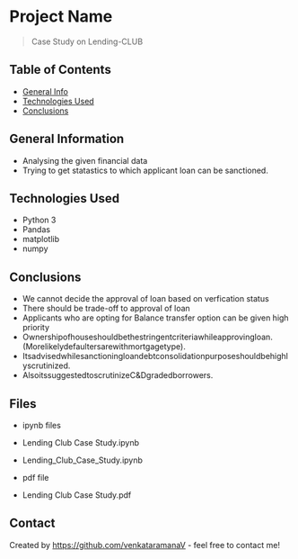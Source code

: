 # Project Name
> Case Study on Lending-CLUB


## Table of Contents
* [General Info](#general-information)
* [Technologies Used](#technologies-used)
* [Conclusions](#conclusions)

## General Information
- Analysing the given financial data 
- Trying to get statastics to which applicant loan can be sanctioned.

## Technologies Used
- Python 3
- Pandas
- matplotlib
- numpy

## Conclusions
- We cannot decide the approval of loan based on verfication status
- There should be trade-off to approval of loan
- Applicants who are opting for Balance transfer option can be given high priority
- Ownershipofhouseshouldbethestringentcriteriawhileapprovingloan.(Morelikelydefaultersarewithmortgagetype).
- Itsadvisedwhilesanctioningloandebtconsolidationpurposeshouldbehighlyscrutinized.
- AlsoitssuggestedtoscrutinizeC&Dgradedborrowers.

## Files
- ipynb files
- Lending Club Case Study.ipynb
- Lending_Club_Case_Study.ipynb

- pdf file
- Lending Club Case Study.pdf

## Contact
Created by https://github.com/venkataramanaV - feel free to contact me!
